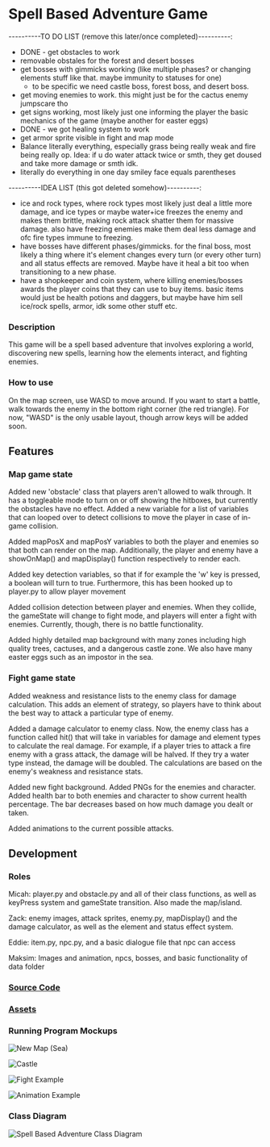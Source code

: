 # Spell Based Adventure Game
----------TO DO LIST (remove this later/once completed)----------: 
- DONE - get obstacles to work 
- removable obstales for the forest and desert bosses
- get bosses with gimmicks working (like multiple phases? or changing elements stuff like that. maybe immunity to statuses for one)
  - to be specific we need castle boss, forest boss, and desert boss. 
- get moving enemies to work. this might just be for the cactus enemy jumpscare tho
- get signs working, most likely just one informing the player the basic mechanics of the game (maybe another for easter eggs)
- DONE - we got healing system to work
- get armor sprite visible in fight and map mode
- Balance literally everything, especially grass being really weak and fire being really op. Idea: if u do water attack twice or smth, they get doused and take more damage or smth idk. 
- literally do everything in one day smiley face equals parentheses

----------IDEA LIST (this got deleted somehow)----------: 
- ice and rock types, where rock types most likely just deal a little more damage, and ice types or maybe water+ice freezes the enemy and makes them brittle, making rock attack shatter them for massive damage. also have freezing enemies make them deal less damage and ofc fire types immune to freezing. 
- have bosses have different phases/gimmicks. for the final boss, most likely a thing where it's element changes every turn (or every other turn) and all status effects are removed. Maybe have it heal a bit too when transitioning to a new phase. 
- have a shopkeeper and coin system, where killing enemies/bosses awards the player coins that they can use to buy items. basic items would just be health potions and daggers, but maybe have him sell ice/rock spells, armor, idk some other stuff etc. 
### Description
This game will be a spell based adventure that involves exploring a world, discovering new spells, learning how the elements interact, and fighting enemies.

### How to use
On the map screen, use WASD to move around. If you want to start a battle, walk towards the enemy in the bottom right corner (the red triangle). For now, "WASD" is the only usable layout, though arrow keys will be added soon. 

## Features

### Map game state
Added new 'obstacle' class that players aren't allowed to walk through. It has a toggleable mode to turn on or off showing the hitboxes, but currently the obstacles have no effect.
Added a new variable for a list of variables that can looped over to detect collisions to move the player in case of in-game collision. 

Added mapPosX and mapPosY variables to both the player and enemies so that both can render on the map. Additionally, the player and enemy have a showOnMap() and mapDisplay() function respectively to render each.

Added key detection variables, so that if for example the 'w' key is pressed, a boolean will turn to true. Furthermore, this has been hooked up to player.py to allow player movement

Added collision detection between player and enemies. When they collide, the gameState will change to fight mode, and players will enter a fight with enemies. Currently, though, there is no battle functionality.

Added highly detailed map background with many zones including high quality trees, cactuses, and a dangerous castle zone. We also have many easter eggs such as an impostor in the sea.

### Fight game state
Added weakness and resistance lists to the enemy class for damage calculation. This adds an element of strategy, so players have to think about the best way to attack a particular type of enemy.

Added a damage calculator to enemy class. Now, the enemy class has a function called hit() that will take in variables for damage and element types to calculate the real damage. For example, if a player tries to attack a fire enemy with a grass attack, the damage will be halved. If they try a water type instead, the damage will be doubled. The calculations are based on the enemy's weakness and resistance stats.

Added new fight background.
Added PNGs for the enemies and character.
Added health bar to both enemies and character to show current health percentage. The bar decreases based on how much damage you dealt or taken.

Added animations to the current possible attacks.

## Development

### Roles
Micah: player.py and obstacle.py and all of their class functions, as well as keyPress system and gameState transition. Also made the map/island. 

Zack: enemy images, attack sprites,  enemy.py, mapDisplay() and the damage calculator, as well as the element and status effect system. 

Eddie: item.py, npc.py, and a basic dialogue file that npc can access

Maksim: Images and animation, npcs, bosses, and basic functionality of data folder

### [Source Code](https://github.com/MisterNo0ne/PythonGroupTwoA2Prog/tree/main/mainThing)

### [Assets](https://github.com/MisterNo0ne/PythonGroupTwoA2Prog/tree/main/mainThing/data)

### Running Program Mockups
![New Map (Sea)](https://github.com/MisterNo0ne/PythonGroupTwoA2Prog/blob/main/images/New%20Map%20(Sea).png?raw=true)

![Castle](https://github.com/MisterNo0ne/PythonGroupTwoA2Prog/assets/111779779/f1f419e4-30fa-4ce3-bd23-15614cc7b793)

![Fight Example](https://github.com/MisterNo0ne/PythonGroupTwoA2Prog/blob/main/images/Fight%20Example.png?raw=true)

![Animation Example](https://github.com/MisterNo0ne/PythonGroupTwoA2Prog/blob/main/images/Animation%20Example.png?raw=true)


### Class Diagram
![Spell Based Adventure Class Diagram](https://github.com/MisterNo0ne/PythonGroupTwoA2Prog/blob/main/images/classDiagram.PNG?raw=true)
